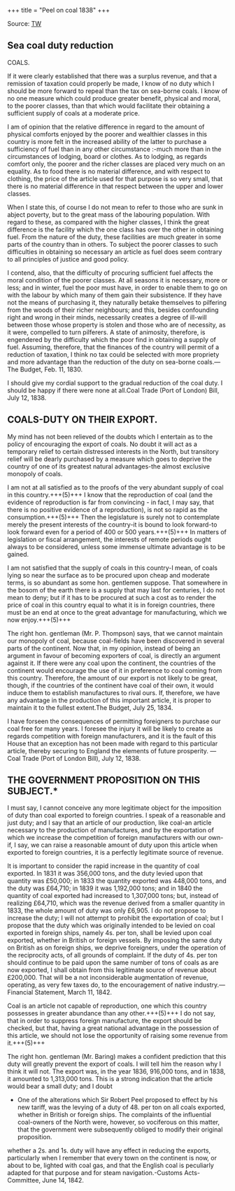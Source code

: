 +++
title = "Peel on coal 1838"
+++

Source: [TW](https://www.google.com/books/edition/The_Opinions_of_the_Right_Hon_Sir_Robert/7qlPAAAAcAAJ?hl=en&gbpv=1&dq=robert+peel+a+period+of+400+or+500+years&pg=PA441&printsec=frontcover)

## Sea coal duty reduction
COALS.

If it were clearly established that there was a surplus revenue, and that a remission of taxation could properly be made, I know of no duty which I should be more forward to repeal than the tax on sea-borne coals. I know of no one measure which could produce greater benefit, physical and moral, to the poorer classes, than that which would facilitate their obtaining a sufficient supply of coals at a moderate price. 

I am of opinion that the relative difference in regard to the amount of physical comforts enjoyed by the poorer and wealthier classes in this country is more felt in the increased ability of the latter to purchase a sufficiency of fuel than in any other circumstance :-much more than in the circumstances of lodging, board or clothes. As to lodging, as regards comfort only, the poorer and the richer classes are placed very much on an equality. As to food there is no material difference, and with respect to clothing, the price of the article used for that purpose is so very small, that there is no material difference in that respect between the upper and lower classes. 

When I state this, of course I do not mean to refer to those who are sunk in abject poverty, but to the great mass of the labouring population. With regard to these, as compared with the higher classes, I think the great difference is the facility which the one class has over the other in obtaining fuel. From the nature of the duty, these facilities are much greater in some parts of the country than in others. To subject the poorer classes to such difficulties in obtaining so necessary an article as fuel does seem contrary to all principles of justice and good policy. 

I contend, also, that the difficulty of procuring sufficient fuel affects the moral condition of the poorer classes. At all seasons it is necessary, more or less; and in winter, fuel the poor must have, in order to enable them to go on with the labour by which many of them gain their subsistence. If they have not the means of purchasing it, they naturally betake themselves to pilfering from the woods of their richer neighbours; and this, besides confounding right and wrong in their minds, necessarily creates a degree of ill-will between those whose property is stolen and those who are of necessity, as it were, compelled to turn pilferers. A state of animosity, therefore, is engendered by the difficulty which the poor find in obtaining a supply of fuel. Assuming, therefore, that the finances of the country will permit of a reduction of taxation, I think no tax could be selected with more propriety and more advantage than the reduction of the duty on sea-borne coals.— The Budget, Feb. 11, 1830.

I should give my cordial support to the gradual reduction of the coal duty. I should be happy if there were none at all.Coal Trade (Port of London) Bill, July 12, 1838.

## COALS-DUTY ON THEIR EXPORT.

My mind has not been relieved of the doubts which I entertain as to the policy of encouraging the export of coals. No doubt it will act as a temporary relief to certain distressed interests in the North, but transitory relief will be dearly purchased by a measure which goes to deprive the country of one of its greatest natural advantages-the almost exclusive monopoly of coals.

I am not at all satisfied as to the proofs of the very abundant supply of coal in this country.+++(5)+++ I know that the reproduction of coal (and the evidence of reproduction is far from convincing - in fact, I may say, that there is no positive evidence of a reproduction), is not so rapid as the consumption.+++(5)+++ Then the legislature is surely not to contemplate merely the present interests of the country-it is bound to look forward-to look forward even for a period of 400 or 500 years.+++(5)+++ In matters of legislation or fiscal arrangement, the interests of remote periods ought always to be considered, unless some immense ultimate advantage is to be gained. 

I am not satisfied that the supply of coals in this country-I mean, of coals lying so near the surface as to be procured upon cheap and moderate terms, is so abundant as some hon. gentlemen suppose. That somewhere in the bosom of the earth there is a supply that may last for centuries, I do not mean to deny; but if it has to be procured at such a cost as to render the price of coal in this country equal to what it is in foreign countries, there must be an end at once to the great advantage for manufacturing, which we now enjoy.+++(5)+++ 

The right hon. gentleman (Mr. P. Thompson) says, that we cannot maintain our monopoly of coal, because coal-fields have been discovered in several parts of the continent. Now that, in my opinion, instead of being an argument in favour of becoming exporters of coal, is directly an argument against it. If there were any coal upon the continent, the countries of the continent would encourage the use of it in preference to coal coming from this country. Therefore, the amount of our export is not likely to be great, though, if the countries of the continent have coal of their own, it would induce them to establish manufactures to rival ours. If, therefore, we have any advantage in the production of this important article, it is proper to maintain it to the fullest extent.The Budget, July 25, 1834.

I have forseen the consequences of permitting foreigners to purchase our coal free for many years. I foresee the injury it will be likely to create as regards competition with foreign manufacturers, and it is the fault of this House that an exception has not been made with regard to this particular article, thereby securing to England the elements of future prosperity. — Coal Trade (Port of London Bill), July 12, 1838.

## THE GOVERNMENT PROPOSITION ON THIS SUBJECT.*

I must say, I cannot conceive any more legitimate object for the imposition of duty than coal exported to foreign countries. I speak of a reasonable and just duty; and I say that an article of our production, like coal-an article necessary to the production of manufactures, and by the exportation of which we increase the competition of foreign manufacturers with our own-if, I say, we can raise a reasonable amount of duty upon this article when exported to foreign countries, it is a perfectly legitimate source of revenue. 

It is important to consider the rapid increase in the quantity of coal exported. In 1831 it was 356,000 tons, and the duty levied upon that quantity was £50,000; in 1833 the quantity exported was 448,000 tons, and the duty was £64,710; in 1839 it was 1,192,000 tons; and in 1840 the quantity of coal exported had increased to 1,307,000 tons; but, instead of realizing £64,710, which was the revenue derived from a smaller quantity in 1833, the whole amount of duty was only £6,905. I do not propose to increase the duty; I will not attempt to prohibit the exportation of coal; but I propose that the duty which was originally intended to be levied on coal exported in foreign ships, namely 4s. per ton, shall be levied upon coal exported, whether in British or foreign vessels. By imposing the same duty on British as on foreign ships, we deprive foreigners, under the operation of the reciprocity acts, of all grounds of complaint. If the duty of 4s. per ton should continue to be paid upon the same number of tons of coals as are now exported, I shall obtain from this legitimate source of revenue about £200,000. That will be a not inconsiderable augmentation of revenue, operating, as very few taxes do, to the encouragement of native industry.— Financial Statement, March 11, 1842.

Coal is an article not capable of reproduction, one which this country possesses in greater abundance than any other.+++(5)+++ I do not say, that in order to suppress foreign manufacture, the export should be checked, but that, having a great national advantage in the possession of this article, we should not lose the opportunity of raising some revenue from it.+++(5)+++ 

The right hon. gentleman (Mr. Baring) makes a confident prediction that this duty will greatly prevent the export of coals. I will tell him the reason why I think it will not. The export was, in the year 1836, 916,000 tons, and in 1838, it amounted to 1,313,000 tons. This is a strong indication that the article would bear a small duty; and I doubt

* One of the alterations which Sir Robert Peel proposed to effect by his new tariff, was the levying of a duty of 48. per ton on all coals exported, whether in British or foreign ships. The complaints of the influential coal-owners of the North were, however, so vociferous on this matter, that the government were subsequently obliged to modify their original proposition.

whether a 2s. and 1s. duty will have any effect in reducing the exports, particularly when I remember that every town on the continent is now, or about to be, lighted with coal gas, and that the English coal is peculiarly adapted for that purpose and for steam navigation.-Customs Acts-Committee, June 14, 1842.